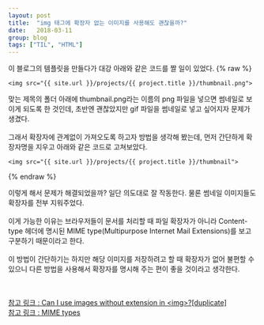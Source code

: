 ```yaml
---
layout: post
title:  "img 태그에 확장자 없는 이미지를 사용해도 괜찮을까?"
date:   2018-03-11
group: blog
tags: ["TIL", "HTML"]
---
```


이 블로그의 템플릿을 만들다가 대강 아래와 같은 코드를 짤 일이 있었다.
{% raw  %}
```
<img src="{{ site.url }}/projects/{{ project.title }}/thumbnail.png">
```
맞는 제목의 폴더 아래에 thumbnail.png라는 이름의 png 파일을 넣으면 썸네일로 보이게 되도록 한 것인데, 초반엔 괜찮았지만 gif 파일을 썸네일로 넣고 싶어지자 문제가 생겼다.<br><br>
그래서 확장자에 관계없이 가져오도록 하고자 방법을 생각해 봤는데, 먼저 간단하게 확장자명을 지우고 아래와 같은 코드로 고쳐보았다.
```
<img src="{{ site.url }}/projects/{{ project.title }}/thumbnail">
```
{% endraw %}

이렇게 해서 문제가 해결되었을까? 일단 의도대로 잘 작동한다. 물론 썸네일 이미지들도 확장자를 전부 지워주었다.<br><br>
이게 가능한 이유는 브라우저들이 문서를 처리할 때 파일 확장자가 아니라 Content-type 헤더에 명시된 MIME type(Multipurpose Internet Mail Extensions)를 보고 구분하기 때문이라고 한다.<br><br>
이 방법이 간단하기는 하지만 해당 이미지를 저장하려고 할 때 확장자가 없어 불편할 수 있으니 다른 방법을 사용해서 확장자를 명시해 주는 편이 좋을 것이라고 생각한다.


<br><br>
[참고 링크 : Can I use images without extension in \<img\>?[duplicate]](https://stackoverflow.com/questions/5110384/can-i-use-images-without-extension-in-img)<br>
[참고 링크 : MIME types](https://developer.mozilla.org/en-US/docs/Web/HTTP/Basics_of_HTTP/MIME_types)
